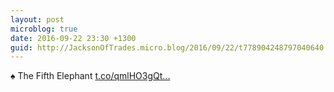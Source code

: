 ```yaml
---
layout: post
microblog: true
date: 2016-09-22 23:30 +1300
guid: http://JacksonOfTrades.micro.blog/2016/09/22/t778904248797040640.html
---
```

♠ The Fifth Elephant [t.co/qmlHO3gQt...](https://t.co/qmlHO3gQtC)
